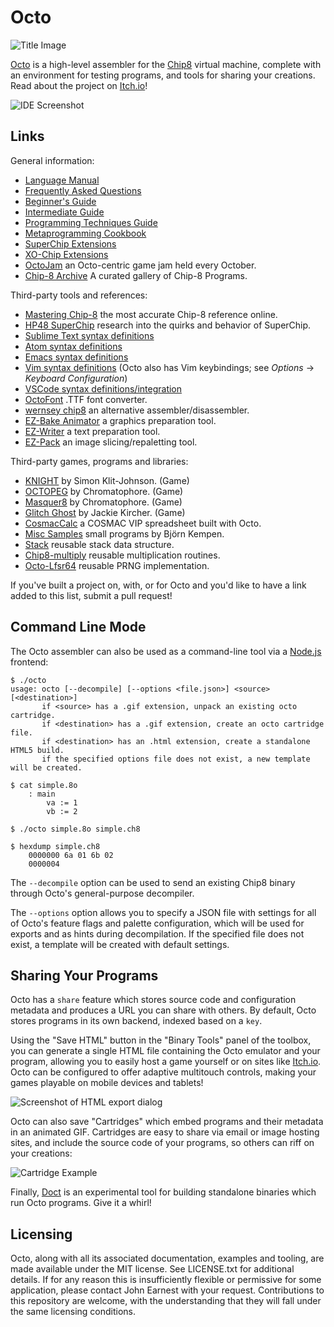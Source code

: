 Octo
====

![Title Image](https://raw.githubusercontent.com/JohnEarnest/Octo/gh-pages/images/f8z.gif)

[Octo](http://johnearnest.github.io/Octo/) is a high-level assembler for the [Chip8](http://mattmik.com/chip8.html) virtual machine, complete with an environment for testing programs, and tools for sharing your creations. Read about the project on [Itch.io](https://internet-janitor.itch.io/octo)!

![IDE Screenshot](https://raw.githubusercontent.com/JohnEarnest/Octo/gh-pages/images/octo-screenshot.png)

Links
-----
General information:

- [Language Manual](https://github.com/JohnEarnest/Octo/tree/gh-pages/docs/Manual.md)
- [Frequently Asked Questions](https://github.com/JohnEarnest/Octo/tree/gh-pages/docs/FAQ.md)
- [Beginner's Guide](https://github.com/JohnEarnest/Octo/blob/gh-pages/docs/BeginnersGuide.md)
- [Intermediate Guide](https://github.com/JohnEarnest/Octo/blob/gh-pages/docs/IntermediateGuide.md)
- [Programming Techniques Guide](https://github.com/JohnEarnest/Octo/blob/gh-pages/docs/Chip8%20Programming.md)
- [Metaprogramming Cookbook](https://github.com/JohnEarnest/Octo/blob/gh-pages/docs/MetaProgramming.md)
- [SuperChip Extensions](https://github.com/JohnEarnest/Octo/blob/gh-pages/docs/SuperChip.md)
- [XO-Chip Extensions](https://github.com/JohnEarnest/Octo/tree/gh-pages/docs/XO-ChipSpecification.md)
- [OctoJam](http://octojam.com) an Octo-centric game jam held every October.
- [Chip-8 Archive](https://github.com/JohnEarnest/chip8Archive) A curated gallery of Chip-8 Programs.

Third-party tools and references:

- [Mastering Chip-8](http://mattmik.com/chip8.html) the most accurate Chip-8 reference online.
- [HP48 SuperChip](https://github.com/Chromatophore/HP48-Superchip) research into the quirks and behavior of SuperChip.
- [Sublime Text syntax definitions](https://github.com/mattmikolay/octo-sublime)
- [Atom syntax definitions](https://github.com/james0x0A/language-octo)
- [Emacs syntax definitions](https://github.com/cryon/octo-mode)
- [Vim syntax definitions](https://github.com/jackiekircher/vim-chip8) (Octo also has Vim keybindings; see _Options_ → _Keyboard Configuration_)
- [VSCode syntax definitions/integration](https://github.com/hoovercj/vscode-octo)
- [OctoFont](https://github.com/jdeeny/octofont) .TTF font converter.
- [wernsey chip8](https://github.com/wernsey/chip8) an alternative assembler/disassembler.
- [EZ-Bake Animator](http://beyondloom.com/tools/ezbake.html) a graphics preparation tool.
- [EZ-Writer](http://beyondloom.com/tools/ezwriter.html) a text preparation tool.
- [EZ-Pack](http://beyondloom.com/tools/ezpack.html) an image slicing/repaletting tool.

Third-party games, programs and libraries:

- [KNIGHT](https://github.com/simonklitjohnson/Knight) by Simon Klit-Johnson. (Game)
- [OCTOPEG](https://github.com/Chromatophore/Octopeg) by Chromatophore. (Game)
- [Masquer8](https://github.com/Chromatophore/Masquer8) by Chromatophore. (Game)
- [Glitch Ghost](https://github.com/jackiekircher/glitch-ghost) by Jackie Kircher. (Game)
- [CosmacCalc](https://abitoutofplace.wordpress.com/2015/05/02/cosmaccalc-the-cosmac-vip-s-place-in-spreadsheet-history/) a COSMAC VIP spreadsheet built with Octo.
- [Misc Samples](https://github.com/buffis/misc-samples/tree/master/Octo) small programs by Björn Kempen.
- [Stack](https://github.com/jackiekircher/stack.8o) reusable stack data structure.
- [Chip8-multiply](https://github.com/jdeeny/chip8-multiply) reusable multiplication routines.
- [Octo-Lfsr64](https://github.com/jdeeny/octo-lfsr64) reusable PRNG implementation.

If you've built a project on, with, or for Octo and you'd like to have a link added to this list, submit a pull request!

Command Line Mode
-----------------
The Octo assembler can also be used as a command-line tool via a [Node.js](http://nodejs.org) frontend:

```
$ ./octo
usage: octo [--decompile] [--options <file.json>] <source> [<destination>]
       if <source> has a .gif extension, unpack an existing octo cartridge.
       if <destination> has a .gif extension, create an octo cartridge file.
       if <destination> has an .html extension, create a standalone HTML5 build.
       if the specified options file does not exist, a new template will be created.

$ cat simple.8o
	: main
		va := 1
		vb := 2

$ ./octo simple.8o simple.ch8

$ hexdump simple.ch8
	0000000 6a 01 6b 02
	0000004
```

The `--decompile` option can be used to send an existing Chip8 binary through Octo's general-purpose decompiler.

The `--options` option allows you to specify a JSON file with settings for all of Octo's feature flags and palette configuration, which will be used for exports and as hints during decompilation. If the specified file does not exist, a template will be created with default settings.

Sharing Your Programs
---------------------
Octo has a `share` feature which stores source code and configuration metadata and produces a URL you can share with others. By default, Octo stores programs in its own backend, indexed based on a `key`.

Using the "Save HTML" button in the "Binary Tools" panel of the toolbox, you can generate a single HTML file containing the Octo emulator and your program, allowing you to easily host a game yourself or on sites like [Itch.io](https://internet-janitor.itch.io/an-evening-to-die-for). Octo can be configured to offer adaptive multitouch controls, making your games playable on mobile devices and tablets!

![Screenshot of HTML export dialog](https://raw.githubusercontent.com/JohnEarnest/Octo/gh-pages/images/html-export-screenshot.png)

Octo can also save "Cartridges" which embed programs and their metadata in an animated GIF. Cartridges are easy to share via email or image hosting sites, and include the source code of your programs, so others can riff on your creations:

![Cartridge Example](https://raw.githubusercontent.com/JohnEarnest/Octo/gh-pages/images/murdercart.gif)

Finally, [Doct](https://github.com/JohnEarnest/Octo/tree/gh-pages/tools/Doct) is an experimental tool for building standalone binaries which run Octo programs. Give it a whirl!

Licensing
---------
Octo, along with all its associated documentation, examples and tooling, are made available under the MIT license. See LICENSE.txt for additional details. If for any reason this is insufficiently flexible or permissive for some application, please contact John Earnest with your request. Contributions to this repository are welcome, with the understanding that they will fall under the same licensing conditions.
